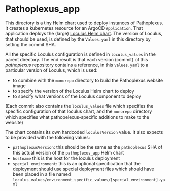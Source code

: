 # Pathoplexus_app

This directory is a tiny Helm chart used to deploy instances of Pathoplexus. It creates a kubernetes resource for an ArgoCD `Application`. That application deploys the (large) [Loculus Helm chart](https://github.com/loculus-project/loculus/tree/main/kubernetes). The version of Loculus, that should be used, is defined by the `Values.yaml` in this directory by setting the commit SHA.

All the specific Loculus configuration is defined in `loculus_values` in the parent directory. The end result is that each version (commit) of this _pathoplexus_ repository contains a reference, in this `values.yaml` to a particular version of Loculus, which is used:
  - to combine with the `monorepo` directory to build the Pathoplexus website image
  - to specify the version of the Loculus Helm chart to deploy
  - to specify what versions of the Loculus component to deploy

(Each commit also contains the `loculus_values` file which specifies the specific configuration of that loculus chart, and the `monorepo` directory which specifies what pathopelexus-specific additions to make to the website)

The chart contains its own hardcoded `loculusVersion` value. It also expects to be provided with the following values:
- `pathoplexusVersion`: this should be the same as the `pathoplexus` SHA of this actual version of the `pathoplexus_app` Helm chart
- `hostname` this is the host for the loculus deployment
- `special_environment`: this is an optional specification that the deployment should use special deployment files which should have been placed in a file named `loculus_values/environment_specific_values/[special_environment].yaml`
